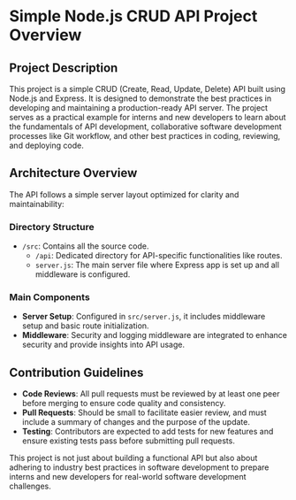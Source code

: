 # Simple Node.js CRUD API Project Overview

## Project Description
This project is a simple CRUD (Create, Read, Update, Delete) API built using Node.js and Express. It is designed to demonstrate the best practices in developing and maintaining a production-ready API server. The project serves as a practical example for interns and new developers to learn about the fundamentals of API development, collaborative software development processes like Git workflow, and other best practices in coding, reviewing, and deploying code.

## Architecture Overview
The API follows a simple server layout optimized for clarity and maintainability:

### Directory Structure
- `/src`: Contains all the source code.
  - `/api`: Dedicated directory for API-specific functionalities like routes.
  - `server.js`: The main server file where Express app is set up and all middleware is configured.

### Main Components
- **Server Setup**: Configured in `src/server.js`, it includes middleware setup and basic route initialization.
- **Middleware**: Security and logging middleware are integrated to enhance security and provide insights into API usage.

## Contribution Guidelines
- **Code Reviews**: All pull requests must be reviewed by at least one peer before merging to ensure code quality and consistency.
- **Pull Requests**: Should be small to facilitate easier review, and must include a summary of changes and the purpose of the update.
- **Testing**: Contributors are expected to add tests for new features and ensure existing tests pass before submitting pull requests.

This project is not just about building a functional API but also about adhering to industry best practices in software development to prepare interns and new developers for real-world software development challenges.
